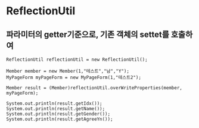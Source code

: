 # ReflectionUtil
## 파라미터의 getter기준으로, 기존 객체의 settet를 호출하여 

	ReflectionUtil reflectionUtil = new ReflectionUtil();
		
	Member member = new Member(1,"테스트","남","Y");
	MyPageForm myPageForm = new MyPageForm(1,"테스트2");
	
	Member result = (Member)reflectionUtil.overWriteProperties(member, myPageForm);
	
	System.out.println(result.getIdx());
	System.out.println(result.getName());
	System.out.println(result.getGender());
	System.out.println(result.getAgreeYn());


